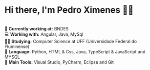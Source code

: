# **Hi there, I'm Pedro Ximenes** 👩‍💻 
\
🔭 **Currently working at:** BNDES \
:computer: **Working with:** Angular, Java, MySql\
👨‍🎓 **Studying:** Computer Science at UFF (Universidade Federal do Fluminense)\
🌱 **Language:** Python, HTML & Css, Java, TypeScript & JavaScript and MYSQL \
🎒 **Main Tools:** Visual Studio, PyCharm, Eclipse and Git
